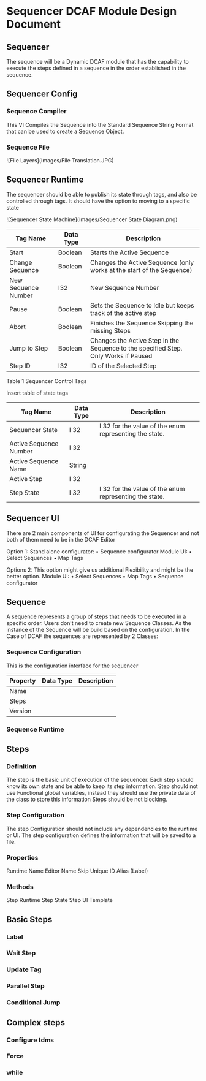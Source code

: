 # Sequencer DCAF Module Design Document

## Sequencer

The sequence will be a Dynamic DCAF module  that has the capability to execute the steps defined in a sequence in the order established in the sequence.


## Sequencer Config


### Sequence Compiler
This VI Compiles the Sequence into the Standard Sequence String Format  that can be used to create a Sequence Object.

### Sequence File

![File Layers](Images/File Translation.JPG)

## Sequencer Runtime
The sequencer should be able to publish its state through tags, and also be controlled through tags.
It should have the option to moving to a specific state

![Sequencer State Machine](Images/Sequencer State Diagram.png)

Tag Name		  | Data Type  |  Description
--|---|--
Start               |Boolean	|Starts the Active Sequence
Change Sequence     |Boolean	|Changes the Active Sequence (only works at the start of the Sequence)
New Sequence Number	|I32      |	New Sequence Number
Pause	              |Boolean	|Sets the Sequence to Idle but keeps track of the active step
Abort	              |Boolean  |	Finishes the Sequence Skipping the missing Steps
Jump to Step	      |Boolean  |	Changes the Active Step in the Sequence to the specified Step. Only Works if Paused
Step ID	            |I32    	|ID of the Selected Step
Table 1 Sequencer Control Tags


Insert table of state tags

Tag Name   |	Data Type	| Description
--|---|--
Sequencer State |	I 32	|I 32 for the value of the enum representing the state.
Active Sequence Number	|I 32 |
Active Sequence Name	|String |
Active Step	|I 32 |
Step State	|I 32	|I 32 for the value of the enum representing the state.


## Sequencer UI
There are 2 main components of UI for configurating the Sequencer and not both of them need to be in the DCAF Editor

Option 1:
Stand alone configurator:
•	Sequence configurator
Module UI:
•	Select Sequences
•	Map Tags

Options 2:
This option might give us additional Flexibility and might be the better option.
Module UI:
•	Select Sequences
•	Map Tags
•	Sequence configurator

## Sequence
A sequence represents a group of steps that needs to be executed in a specific order. Users don’t need to create new Sequence Classes. As the instance of the Sequence will be build based on the configuration.
In the Case of DCAF the sequences are represented by 2 Classes:

### Sequence Configuration
This is the configuration interface for the sequencer

Property	|Data Type	|Description
--|---|--
Name	| |
Steps	| |
Version	| |




### Sequence Runtime

## Steps
### Definition
 The step is the basic unit of execution of the sequencer. Each step should know its own state and be able to keep its step information.  Step should not use Functional global variables, instead they should use  the private data of the class to store this information
Steps should be not blocking.

### Step Configuration
The step Configuration should not include any dependencies to the runtime or UI. The step configuration defines the information that will be saved to a file.
### Properties
Runtime Name
Editor Name
Skip
Unique ID
Alias (Label)


### Methods


Step Runtime
Step State
Step UI
Template


## Basic Steps
### Label
### Wait Step
### Update Tag
### Parallel Step
### Conditional Jump


## Complex steps
### Configure tdms
### Force
### while
